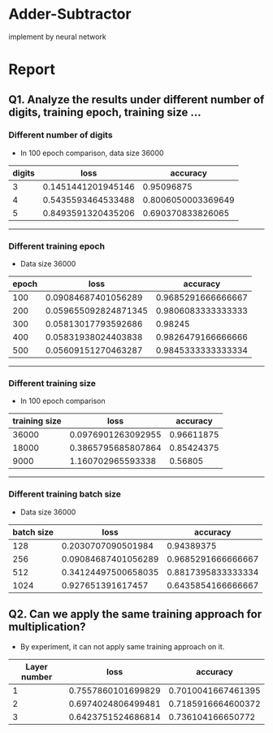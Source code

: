 # Adder-Subtractor
implement by neural network

# Report
## Q1. Analyze the results under different number of digits, training epoch, training size ...

### Different number of digits  
- In 100 epoch comparison, data size 36000   

|digits     | loss | accuracy |
|-----|------|------|
|3|0.1451441201945146|0.95096875|
|4|0.5435593464533488|0.8006050003369649|
|5|0.8493591320435206|0.690370833826065|

---
### Different training epoch  
- Data size 36000

|epoch|loss|accuracy|
|-----|-----|-----|
|100|0.09084687401056289|0.9685291666666667|
|200|0.059655092824871345|0.9806083333333333|
|300|0.05813017793592686|0.98245|
|400|0.05831938024403838|0.9826479166666666|
|500|0.05609151270463287|0.9845333333333334|

---
### Different training size    
- In 100 epoch comparison  

|training size|loss|accuracy|
|-----|-----|-----|
|36000|0.0976901263092955|0.96611875|
|18000|0.3865795685807864|0.85424375|
|9000|1.160702965593338|0.56805|

---
### Different training batch size  
- Data size 36000

|batch size|loss|accuracy|
|-----|-----|-----|
|128|0.2030707090501984|0.94389375|
|256|0.09084687401056289|0.9685291666666667|
|512|0.34124497500658035|0.8817395833333334|
|1024|0.927651391617457|0.6435854166666667|


## Q2. Can we apply the same training approach for multiplication?  

 - By experiment, it can not apply same training approach on it.

|Layer number|loss|accuracy|
|-----|-----|-----|
|1|0.7557860101699829|0.7010041667461395|
|2|0.6974024806499481|0.7185916664600372|
|3|0.6423751524686814|0.736104166650772|

